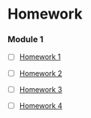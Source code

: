 # Homework

### Module 1
 - [ ] [Homework 1](./module_1/week_1)
 - [ ] [Homework 2](./module_1/week_2)
 - [ ] [Homework 3](./module_1/week_3)
 - [ ] [Homework 4](./module_1/week_4)

